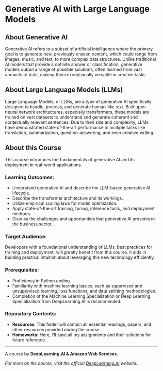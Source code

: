 # Generative AI with Large Language Models

## About Generative AI

Generative AI refers to a subset of artificial intelligence where the primary goal is to generate new, previously unseen content, which could range from images, music, and text, to more complex data structures. Unlike traditional AI models that provide a definite answer or classification, generative models output a range of possible solutions, often learned from vast amounts of data, making them exceptionally versatile in creative tasks.

## About Large Language Models (LLMs)

Large Language Models, or LLMs, are a type of generative AI specifically designed to handle, process, and generate human-like text. Built upon neural network architectures, especially transformers, these models are trained on vast datasets to understand and generate coherent and contextually relevant sentences. Due to their size and complexity, LLMs have demonstrated state-of-the-art performance in multiple tasks like translation, summarization, question-answering, and even creative writing.

## About this Course

This course introduces the fundamentals of generative AI and its deployment in real-world applications.

### Learning Outcomes:

- Understand generative AI and describe the LLM-based generative AI lifecycle.
- Describe the transformer architecture and its workings.
- Utilize empirical scaling laws for model optimization.
- Apply state-of-the-art training, tuning, inference tools, and deployment methods.
- Discuss the challenges and opportunities that generative AI presents in the business sector.

### Target Audience:

Developers with a foundational understanding of LLMs, best practices for training and deployment, will greatly benefit from this course. It aids in building practical intuition about leveraging this new technology efficiently.

### Prerequisites:

- Proficiency in Python coding.
- Familiarity with machine learning basics, such as supervised and unsupervised learning, loss functions, and data splitting methodologies.
- Completion of the Machine Learning Specialization or Deep Learning Specialization from DeepLearning.AI is recommended.

### Repository Contents:

- **Resources**: This folder will contain all essential readings, papers, and other resources provided during the course.
- **Homeworks**: Here, I'll save all my assignments and their solutions for future reference.

---
A course by **DeepLearning.AI & Amazon Web Services**.

_For more on the course, visit the official [DeepLearning.AI](https://www.deeplearning.ai/) website._

